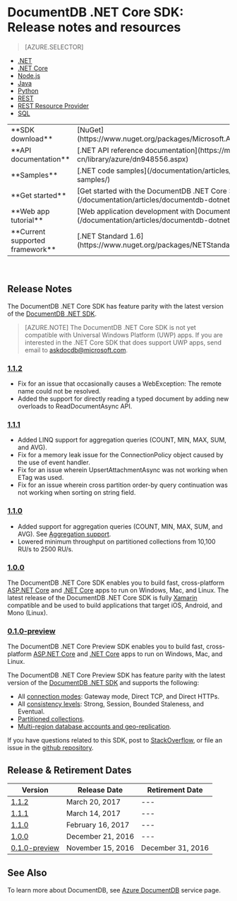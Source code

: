 <properties
    pageTitle="Azure DocumentDB .NET Core API, SDK & Resources | Azure"
    description="Learn all about the .NET Core API and SDK including release dates, retirement dates, and changes made between each version of the DocumentDB .NET Core SDK."
    services="documentdb"
    documentationcenter=".net"
    author="rnagpal"
    manager="jhubbard"
    editor="cgronlun" />
<tags
    ms.assetid="f899b314-26ac-4ddb-86b2-bfdf05c2abf2"
    ms.service="documentdb"
    ms.workload="data-services"
    ms.tgt_pltfrm="na"
    ms.devlang="dotnet"
    ms.topic="article"
    ms.date="03/20/2017"
    wacn.date=""
    ms.author="rnagpal"
    ms.custom="H1Hack27Feb2017" />

# DocumentDB .NET Core SDK: Release notes and resources
> [AZURE.SELECTOR]
- [.NET](/documentation/articles/documentdb-sdk-dotnet/)
- [.NET Core](/documentation/articles/documentdb-sdk-dotnet-core/)
- [Node.js](/documentation/articles/documentdb-sdk-node/)
- [Java](/documentation/articles/documentdb-sdk-java/)
- [Python](/documentation/articles/documentdb-sdk-python/)
- [REST](https://docs.microsoft.com/en-us/rest/api/documentdb/)
- [REST Resource Provider](https://docs.microsoft.com/rest/api/documentdbresourceprovider/)
- [SQL](https://msdn.microsoft.com/zh-cn/library/azure/dn782250.aspx)

<table>

<tr><td>**SDK download**</td><td>[NuGet](https://www.nuget.org/packages/Microsoft.Azure.DocumentDB.Core/)</td></tr>

<tr><td>**API documentation**</td><td>[.NET API reference documentation](https://msdn.microsoft.com/zh-cn/library/azure/dn948556.aspx)</td></tr>

<tr><td>**Samples**</td><td>[.NET code samples](/documentation/articles/documentdb-dotnet-samples/)</td></tr>

<tr><td>**Get started**</td><td>[Get started with the DocumentDB .NET Core SDK](/documentation/articles/documentdb-dotnetcore-get-started/)</td></tr>

<tr><td>**Web app tutorial**</td><td>[Web application development with DocumentDB](/documentation/articles/documentdb-dotnet-application/)</td></tr>

<tr><td>**Current supported framework**</td><td>[.NET Standard 1.6](https://www.nuget.org/packages/NETStandard.Library)</td></tr>
</table></br>

## Release Notes

The DocumentDB .NET Core SDK has feature parity with the latest version of the [DocumentDB .NET SDK](/documentation/articles/documentdb-sdk-dotnet/).

> [AZURE.NOTE] 
> The DocumentDB .NET Core SDK is not yet compatible with Universal Windows Platform (UWP) apps. If you are interested in the .NET Core SDK that does support UWP apps, send email to [askdocdb@microsoft.com](mailto:askdocdb@microsoft.com).

### <a name="1.1.2"/>[1.1.2](https://www.nuget.org/packages/Microsoft.Azure.DocumentDB.Core/1.1.2)

- Fix for an issue that occasionally causes a WebException: The remote name could not be resolved.
- Added the support for directly reading a typed document by adding new overloads to ReadDocumentAsync API.

### <a name="1.1.1"/>[1.1.1](https://www.nuget.org/packages/Microsoft.Azure.DocumentDB.Core/1.1.1)

- Added LINQ support for aggregation queries (COUNT, MIN, MAX, SUM, and AVG).
- Fix for a memory leak issue for the ConnectionPolicy object caused by the use of event handler.
- Fix for an issue wherein UpsertAttachmentAsync was not working when ETag was used.
- Fix for an issue wherein cross partition order-by query continuation was not working when sorting on string field.

### <a name="1.1.0"/>[1.1.0](https://www.nuget.org/packages/Microsoft.Azure.DocumentDB.Core/1.1.0)

- Added support for aggregation queries (COUNT, MIN, MAX, SUM, and AVG). See [Aggregation support](/documentation/articles/documentdb-sql-query/#Aggregates/).
- Lowered minimum throughput on partitioned collections from 10,100 RU/s to 2500 RU/s.

### <a name="1.0.0"/>[1.0.0](https://www.nuget.org/packages/Microsoft.Azure.DocumentDB.Core/1.0.0)

The DocumentDB .NET Core SDK enables you to build fast, cross-platform [ASP.NET Core](https://www.asp.net/core) and [.NET Core](https://www.microsoft.com/net/core#windows) apps to run on Windows, Mac, and Linux. The latest release of the DocumentDB .NET Core SDK is fully [Xamarin](https://www.xamarin.com) compatible and be used to build applications that target iOS, Android, and Mono (Linux).  

### <a name="0.1.0-preview"/>[0.1.0-preview](https://www.nuget.org/packages/Microsoft.Azure.DocumentDB.Core/0.1.0-preview)

The DocumentDB .NET Core Preview SDK enables you to build fast, cross-platform [ASP.NET Core](https://www.asp.net/core) and [.NET Core](https://www.microsoft.com/net/core#windows) apps to run on Windows, Mac, and Linux.

The DocumentDB .NET Core Preview SDK has feature parity with the latest version of the [DocumentDB .NET SDK](/documentation/articles/documentdb-sdk-dotnet/) and supports the following:
- All [connection modes](/documentation/articles/documentdb-performance-tips/#networking/): Gateway mode, Direct TCP, and Direct HTTPs. 
- All [consistency levels](/documentation/articles/documentdb-consistency-levels/): Strong, Session, Bounded Staleness, and Eventual.
- [Partitioned collections](/documentation/articles/documentdb-partition-data/). 
- [Multi-region database accounts and geo-replication](/documentation/articles/documentdb-distribute-data-globally/).

If you have questions related to this SDK, post to [StackOverflow](http://stackoverflow.com/questions/tagged/azure-documentdb), or file an issue in the [github repository](https://github.com/Azure/azure-documentdb-dotnet/issues). 

## Release & Retirement Dates

| Version | Release Date | Retirement Date |
| --- | --- | --- |
| [1.1.2](#1.1.2) |March 20, 2017 |--- |
| [1.1.1](#1.1.1) |March 14, 2017 |--- |
| [1.1.0](#1.1.0) |February 16, 2017 |--- |
| [1.0.0](#1.0.0) |December 21, 2016 |--- |
| [0.1.0-preview](#0.1.0-preview) |November 15, 2016 |December 31, 2016 |

## See Also
To learn more about DocumentDB, see [Azure DocumentDB](/home/features/documentdb/) service page. 

